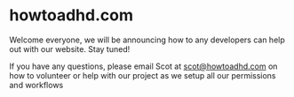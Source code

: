 # howtoadhd.com

Welcome everyone, we will be announcing how to any developers can help out with our website. Stay tuned!

If you have any questions, please email Scot at scot@howtoadhd.com on how to volunteer or help with our project as we setup all our permissions and workflows
